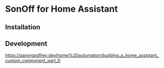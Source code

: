 # SonOff for Home Assistant

## Installation




## Development

https://aarongodfrey.dev/home%20automation/building_a_home_assistant_custom_component_part_1/